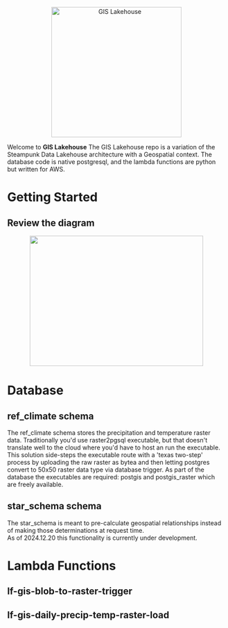 <p align="center"><img src="https://github.com/user-attachments/assets/4433e014-e0bb-4501-b5a0-b91faff78870" alt="GIS Lakehouse" height="300" width="300"/></p>

Welcome to **GIS Lakehouse**
The GIS Lakehouse repo is a variation of the Steampunk Data Lakehouse architecture with a Geospatial context.  The database code is native postgresql, and the lambda functions are python but written for AWS.

# Getting Started

## Review the diagram
<p align="center"><img src="https://lucid.app/publicSegments/view/23d4d6ac-97e9-49f7-9346-5a163c502d68/image.png" height="300" width="400"/></p>

# Database
## ref_climate schema
The ref_climate schema stores the precipitation and temperature raster data.  Traditionally you'd use raster2pgsql executable, but that doesn't translate well to the cloud where you'd have to host an run the executable.  This solution side-steps the executable route with a 'texas two-step' process by uploading the raw raster as bytea and then letting postgres convert to 50x50 raster data type via database trigger.  As part of the database the executables are required: postgis and postgis_raster which are freely available.

## star_schema schema
The star_schema is meant to pre-calculate geospatial relationships instead of making those determinations at request time.  
As of 2024.12.20 this functionality is currently under development.

# Lambda Functions

## lf-gis-blob-to-raster-trigger

## lf-gis-daily-precip-temp-raster-load

